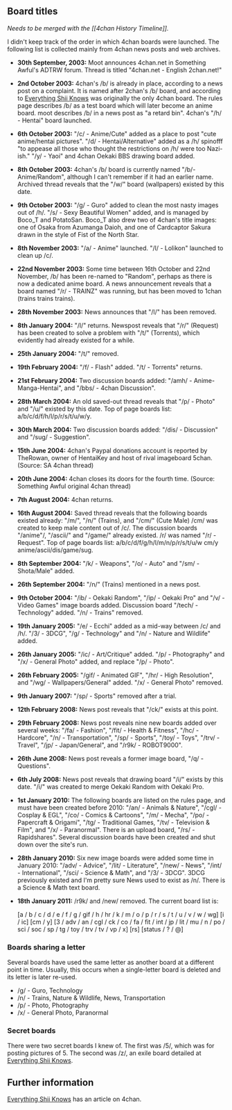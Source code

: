 ## Board titles

*Needs to be merged with the [[4chan History Timeline]].*

I didn't keep track of the order in which 4chan boards were launched. The following list is collected mainly from 4chan news posts and web
archives.

-   **30th September, 2003:** Moot announces 4chan.net in Something Awful's ADTRW forum. Thread is titled "4chan.net - English
    2chan.net!"
-   **2nd October 2003:** 4chan's /b/ is already in place, according to a news post on a complaint. It is named after 2chan's /b/ board, and
    according to [Everything Shii Knows](http://shii.org/knows/4chan) was originally the only 4chan board. The rules page describes /b/ as
    a test board which will later become an anime board. moot describes /b/ in a news post as "a retard bin". 4chan's "/h/ - Hentai" board
    launched.
-   **6th October 2003:** "/c/ - Anime/Cute" added as a place to post "cute anime/hentai pictures". "/d/ - Hentai/Alternative" added as a
    /h/ spinofff "to appease all those who thought the restrictions on /h/ were too Nazi-ish." "/y/ - Yaoi" and 4chan Oekaki BBS drawing
    board added.
-   **8th October 2003:** 4chan's /b/ board is currently named "/b/- Anime/Random", although I can't remember if it had an earlier name.
    Archived thread reveals that the "/w/" board (wallpapers) existed by this date.
-   **9th October 2003:** "/g/ - Guro" added to clean the most nasty images out of /h/. "/s/ - Sexy Beautiful Women" added, and is
    managed by Boco\_T and PotatoSan. Boco\_T also drew two of 4chan's title images: one of Osaka from Azumanga Daioh, and one of
    Cardcaptor Sakura drawn in the style of Fist of the North Star.
-   **8th November 2003:** "/a/ - Anime" launched. "/l/ - Lolikon" launched to clean up /c/.
-   **22nd November 2003:** Some time between 16th October and 22nd November, /b/ has been re-named to "Random", perhaps as there is now
    a dedicated anime board. A news announcement reveals that a board named "/r/ - TRAINZ" was running, but has been moved to 1chan
    (trains trains trains).
-   **28th November 2003:** News announces that "/l/" has been removed.
-   **8th January 2004:** "/l/" returns. Newspost reveals that "/r/" (Request) has been created to solve a problem with "/t/" (Torrents),
    which evidently had already existed for a while.
-   **25th January 2004:** "/t/" removed.
-   **19th February 2004:** "/f/ - Flash" added. "/t/ - Torrents"
    returns.
-   **21st February 2004:** Two discussion boards added: "/amh/ - Anime-Manga-Hentai", and "/bbs/ - 4chan Discussion".
-   **28th March 2004:** An old saved-out thread reveals that "/p/ - Photo" and "/u/" existed by this date. Top of page boards list:
    a/b/c/d/f/h/l/p/r/s/t/u/w/y.
-   **30th March 2004:** Two discussion boards added: "/dis/ - Discussion" and "/sug/ - Suggestion".
-   **15th June 2004:** 4chan's Paypal donations account is reported by TheRowan, owner of HentaiKey and host of rival imageboard 5chan.
    (Source: SA 4chan thread)
-   **20th June 2004:** 4chan closes its doors for the fourth time. (Source: Something Awful original 4chan thread)
-   **7th August 2004:** 4chan returns.
-   **16th August 2004:** Saved thread reveals that the following boards existed already: "/m/", "/n/" (Trains), and "/cm/" (Cute Male) /cm/
    was created to keep male content out of /c/. The discussion boards "/anime"/, "/ascii/" and "/game/" already existed. /r/ was named
    "/r/ - Request". Top of page boards list: a/b/c/d/f/g/h/l/m/n/p/r/s/t/u/w cm/y anime/ascii/dis/game/sug.
-   **8th September 2004:** "/k/ - Weapons", "/o/ - Auto" and "/sm/ - Shota/Male" added.
-   **26th September 2004:** "/n/" (Trains) mentioned in a news post.
-   **9th October 2004:** "/ib/ - Oekaki Random", "/ip/ - Oekaki Pro" and "/v/ - Video Games" image boards added. Discussion board "/tech/ - Technology" added. "/n/ - Trains" removed.
-   **19th January 2005:** "/e/ - Ecchi" added as a mid-way between /c/ and /h/. "/3/ - 3DCG", "/g/ - Technology" and "/n/ - Nature and Wildlife" added.
-   **26th January 2005:** "/ic/ - Art/Critique" added. "/p/ - Photography" and "/x/ - General Photo" added, and replace "/p/ - Photo".
-   **26th February 2005:** "/gif/ - Animated GIF", "/hr/ - High Resolution", and "/wg/ - Wallpapers/General" added. "/x/ - General Photo" removed.
-   **9th January 2007:** "/sp/ - Sports" removed after a trial.
-   **12th February 2008:** News post reveals that "/ck/" exists at this point.
-   **29th February 2008:** News post reveals nine new boards added over several weeks: "/fa/ - Fashion", "/fit/ - Health & Fitness", "/hc/ - Hardcore", "/n/ - Transportation", "/sp/ - Sports", "/toy/ - Toys", "/trv/ - Travel", "/jp/ - Japan/General", and "/r9k/ - ROBOT9000".
-   **26th June 2008:** News post reveals a former image board, "/q/ - Questions".
-   **6th July 2008:** News post reveals that drawing board "/i/" exists by this date. "/i/" was created to merge Oekaki Random with Oekaki Pro.
-   **1st January 2010:** The following boards are listed on the rules page, and must have been created before 2010: "/an/ - Animals & Nature", "/cgl/ - Cosplay & EGL", "/co/ - Comics & Cartoons", "/m/ - Mecha", "/po/ - Papercraft & Origami", "/tg/ - Traditional Games, "/tv/ - Television & Film", and "/x/ - Paranormal". There is an upload board, "/rs/ - Rapidshares". Several discussion boards have been created and shut down over the site's run.
-   **28th January 2010:** Six new image boards were added some time in January 2010: "/adv/ - Advice", "/lit/ - Literature", "/new/ - News", "/int/ - International", "/sci/ - Science & Math", and "/3/ - 3DCG". 3DCG previously existed and I'm pretty sure News used to exist as /n/. There is a Science & Math text board.
-   **18th January 2011:** /r9k/ and /new/ removed. The current board list is: 

	[a / b / c / d / e / f / g / gif / h / hr / k / m / o / p /
	r / s / t / u / v / w / wg] [i / ic] [cm / y] [3 / adv / an / cgl /
	ck / co / fa / fit / int / jp / lit / mu / n / po / sci / soc / sp /
	tg / toy / trv / tv / vp / x] [rs] [status / ? / @]

### Boards sharing a letter

Several boards have used the same letter as another board at a different
point in time. Usually, this occurs when a single-letter board is
deleted and its letter is later re-used.

-   /g/ - Guro, Technology
-   /n/ - Trains, Nature & Wildlife, News, Transportation
-   /p/ - Photo, Photography
-   /x/ - General Photo, Paranormal

### Secret boards

There were two secret boards I knew of. The first was /5/, which was for
posting pictures of 5. The second was /z/, an exile board detailed at
[Everything Shii Knows](http://shii.org/knows/4chan).

## Further information

[Everything Shii Knows](http://shii.org/knows/4chan) has an article on
4chan.
